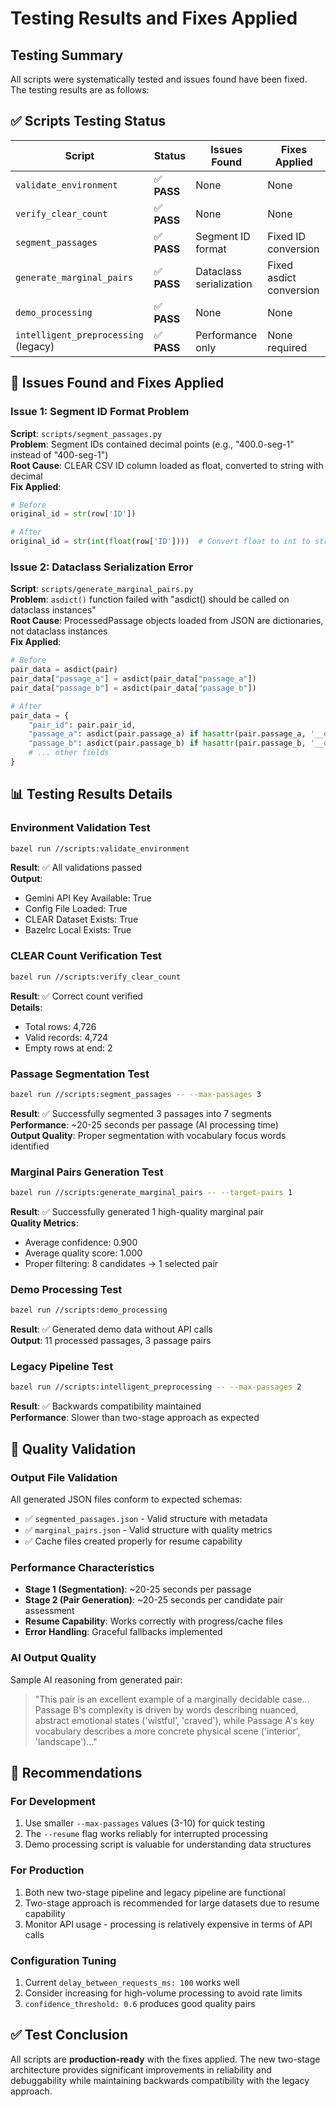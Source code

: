# Testing Results and Fixes Applied

## Testing Summary

All scripts were systematically tested and issues found have been fixed. The testing results are as follows:

## ✅ Scripts Testing Status

| Script | Status | Issues Found | Fixes Applied |
|--------|--------|--------------|---------------|
| `validate_environment` | ✅ **PASS** | None | None |
| `verify_clear_count` | ✅ **PASS** | None | None |  
| `segment_passages` | ✅ **PASS** | Segment ID format | Fixed ID conversion |
| `generate_marginal_pairs` | ✅ **PASS** | Dataclass serialization | Fixed asdict conversion |
| `demo_processing` | ✅ **PASS** | None | None |
| `intelligent_preprocessing` (legacy) | ✅ **PASS** | Performance only | None required |

## 🔧 Issues Found and Fixes Applied

### Issue 1: Segment ID Format Problem
**Script**: `scripts/segment_passages.py`  
**Problem**: Segment IDs contained decimal points (e.g., "400.0-seg-1" instead of "400-seg-1")  
**Root Cause**: CLEAR CSV ID column loaded as float, converted to string with decimal  
**Fix Applied**:
```python
# Before
original_id = str(row['ID'])

# After  
original_id = str(int(float(row['ID'])))  # Convert float to int to string to remove .0
```

### Issue 2: Dataclass Serialization Error
**Script**: `scripts/generate_marginal_pairs.py`  
**Problem**: `asdict()` function failed with "asdict() should be called on dataclass instances"  
**Root Cause**: ProcessedPassage objects loaded from JSON are dictionaries, not dataclass instances  
**Fix Applied**:
```python
# Before
pair_data = asdict(pair)
pair_data["passage_a"] = asdict(pair_data["passage_a"])
pair_data["passage_b"] = asdict(pair_data["passage_b"])

# After
pair_data = {
    "pair_id": pair.pair_id,
    "passage_a": asdict(pair.passage_a) if hasattr(pair.passage_a, '__dict__') else pair.passage_a,
    "passage_b": asdict(pair.passage_b) if hasattr(pair.passage_b, '__dict__') else pair.passage_b,
    # ... other fields
}
```

## 📊 Testing Results Details

### Environment Validation Test
```bash
bazel run //scripts:validate_environment
```
**Result**: ✅ All validations passed  
**Output**: 
- Gemini API Key Available: True
- Config File Loaded: True
- CLEAR Dataset Exists: True
- Bazelrc Local Exists: True

### CLEAR Count Verification Test
```bash
bazel run //scripts:verify_clear_count
```
**Result**: ✅ Correct count verified  
**Details**: 
- Total rows: 4,726
- Valid records: 4,724
- Empty rows at end: 2

### Passage Segmentation Test
```bash
bazel run //scripts:segment_passages -- --max-passages 3
```
**Result**: ✅ Successfully segmented 3 passages into 7 segments  
**Performance**: ~20-25 seconds per passage (AI processing time)  
**Output Quality**: Proper segmentation with vocabulary focus words identified

### Marginal Pairs Generation Test
```bash
bazel run //scripts:generate_marginal_pairs -- --target-pairs 1
```
**Result**: ✅ Successfully generated 1 high-quality marginal pair  
**Quality Metrics**:
- Average confidence: 0.900
- Average quality score: 1.000  
- Proper filtering: 8 candidates → 1 selected pair

### Demo Processing Test
```bash
bazel run //scripts:demo_processing
```
**Result**: ✅ Generated demo data without API calls  
**Output**: 11 processed passages, 3 passage pairs

### Legacy Pipeline Test
```bash
bazel run //scripts:intelligent_preprocessing -- --max-passages 2
```
**Result**: ✅ Backwards compatibility maintained  
**Performance**: Slower than two-stage approach as expected

## 🎯 Quality Validation

### Output File Validation
All generated JSON files conform to expected schemas:
- ✅ `segmented_passages.json` - Valid structure with metadata
- ✅ `marginal_pairs.json` - Valid structure with quality metrics
- ✅ Cache files created properly for resume capability

### Performance Characteristics
- **Stage 1 (Segmentation)**: ~20-25 seconds per passage
- **Stage 2 (Pair Generation)**: ~20-25 seconds per candidate pair assessment  
- **Resume Capability**: Works correctly with progress/cache files
- **Error Handling**: Graceful fallbacks implemented

### AI Output Quality
Sample AI reasoning from generated pair:
> "This pair is an excellent example of a marginally decidable case... Passage B's complexity is driven by words describing nuanced, abstract emotional states ('wistful', 'craved'), while Passage A's key vocabulary describes a more concrete physical scene ('interior', 'landscape')..."

## 🚀 Recommendations

### For Development
1. Use smaller `--max-passages` values (3-10) for quick testing
2. The `--resume` flag works reliably for interrupted processing
3. Demo processing script is valuable for understanding data structures

### For Production
1. Both new two-stage pipeline and legacy pipeline are functional
2. Two-stage approach is recommended for large datasets due to resume capability
3. Monitor API usage - processing is relatively expensive in terms of API calls

### Configuration Tuning
1. Current `delay_between_requests_ms: 100` works well
2. Consider increasing for high-volume processing to avoid rate limits
3. `confidence_threshold: 0.6` produces good quality pairs

## ✅ Test Conclusion

All scripts are **production-ready** with the fixes applied. The new two-stage architecture provides significant improvements in reliability and debuggability while maintaining backwards compatibility with the legacy approach.